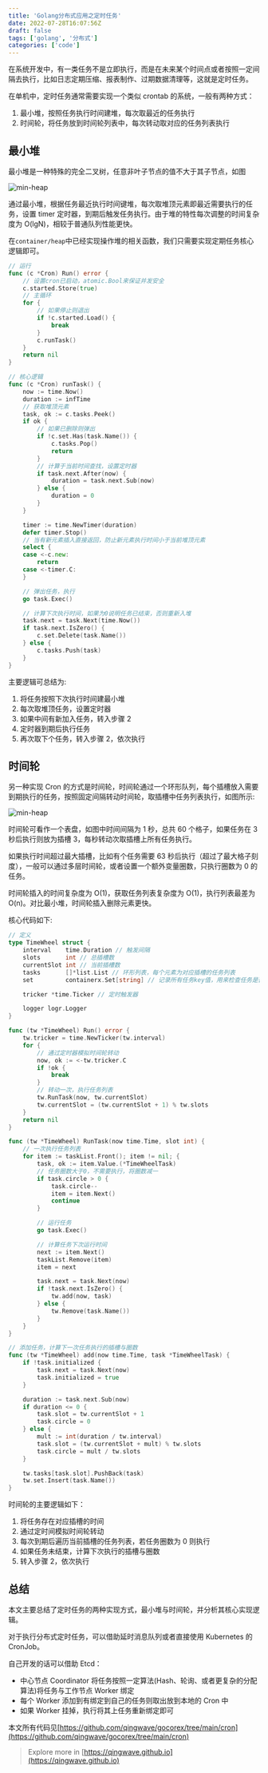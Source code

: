 ```yaml
---
title: 'Golang分布式应用之定时任务'
date: 2022-07-28T16:07:56Z
draft: false
tags: ['golang', '分布式']
categories: ['code']
---
```


在系统开发中，有一类任务不是立即执行，而是在未来某个时间点或者按照一定间隔去执行，比如日志定期压缩、报表制作、过期数据清理等，这就是定时任务。

在单机中，定时任务通常需要实现一个类似 crontab 的系统，一般有两种方式：

1. 最小堆，按照任务执行时间建堆，每次取最近的任务执行
2. 时间轮，将任务放到时间轮列表中，每次转动取对应的任务列表执行

## 最小堆

最小堆是一种特殊的完全二叉树，任意非叶子节点的值不大于其子节点，如图

![min-heap](/img/blog/cron-heap.png)

通过最小堆，根据任务最近执行时间键堆，每次取堆顶元素即最近需要执行的任务，设置 timer 定时器，到期后触发任务执行。由于堆的特性每次调整的时间复杂度为 O(lgN)，相较于普通队列性能更快。

在`container/heap`中已经实现操作堆的相关函数，我们只需要实现定期任务核心逻辑即可。

```go
// 运行
func (c *Cron) Run() error {
    // 设置cron已启动，atomic.Bool来保证并发安全
	c.started.Store(true)
    // 主循环
	for {
        // 如果停止则退出
		if !c.started.Load() {
			break
		}
		c.runTask()
	}
	return nil
}

// 核心逻辑
func (c *Cron) runTask() {
	now := time.Now()
	duration := infTime
	// 获取堆顶元素
	task, ok := c.tasks.Peek()
	if ok {
		// 如果已删除则弹出
		if !c.set.Has(task.Name()) {
			c.tasks.Pop()
			return
		}
		// 计算于当前时间查找，设置定时器
		if task.next.After(now) {
			duration = task.next.Sub(now)
		} else {
			duration = 0
		}
	}

	timer := time.NewTimer(duration)
	defer timer.Stop()
	// 当有新元素插入直接返回，防止新元素执行时间小于当前堆顶元素
	select {
	case <-c.new:
		return
	case <-timer.C:
	}

	// 弹出任务，执行
	go task.Exec()

	// 计算下次执行时间，如果为0说明任务已结束，否则重新入堆
	task.next = task.Next(time.Now())
	if task.next.IsZero() {
		c.set.Delete(task.Name())
	} else {
		c.tasks.Push(task)
	}
}
```

主要逻辑可总结为:

1. 将任务按照下次执行时间建最小堆
2. 每次取堆顶任务，设置定时器
3. 如果中间有新加入任务，转入步骤 2
4. 定时器到期后执行任务
5. 再次取下个任务，转入步骤 2，依次执行

## 时间轮

另一种实现 Cron 的方式是时间轮，时间轮通过一个环形队列，每个插槽放入需要到期执行的任务，按照固定间隔转动时间轮，取插槽中任务列表执行，如图所示:

![min-heap](/img/blog/cron-timewheel.png)

时间轮可看作一个表盘，如图中时间间隔为 1 秒，总共 60 个格子，如果任务在 3 秒后执行则放为插槽 3，每秒转动次取插槽上所有任务执行。

如果执行时间超过最大插槽，比如有个任务需要 63 秒后执行（超过了最大格子刻度），一般可以通过多层时间轮，或者设置一个额外变量圈数，只执行圈数为 0 的任务。

时间轮插入的时间复杂度为 O(1)，获取任务列表复杂度为 O(1)，执行列表最差为 O(n)。对比最小堆，时间轮插入删除元素更快。

核心代码如下:

```go
// 定义
type TimeWheel struct {
	interval    time.Duration // 触发间隔
	slots       int // 总插槽数
	currentSlot int // 当前插槽数
	tasks       []*list.List // 环形列表，每个元素为对应插槽的任务列表
	set         containerx.Set[string] // 记录所有任务key值，用来检查任务是否被删除

	tricker *time.Ticker // 定时触发器

	logger logr.Logger
}

func (tw *TimeWheel) Run() error {
	tw.tricker = time.NewTicker(tw.interval)
	for {
		// 通过定时器模拟时间轮转动
		now, ok := <-tw.tricker.C
		if !ok {
			break
		}
		// 转动一次，执行任务列表
		tw.RunTask(now, tw.currentSlot)
		tw.currentSlot = (tw.currentSlot + 1) % tw.slots
	}
	return nil
}

func (tw *TimeWheel) RunTask(now time.Time, slot int) {
	// 一次执行任务列表
	for item := taskList.Front(); item != nil; {
		task, ok := item.Value.(*TimeWheelTask)
		// 任务圈数大于0，不需要执行，将圈数减一
		if task.circle > 0 {
			task.circle--
			item = item.Next()
			continue
		}

		// 运行任务
		go task.Exec()

		// 计算任务下次运行时间
		next := item.Next()
		taskList.Remove(item)
		item = next

		task.next = task.Next(now)
		if !task.next.IsZero() {
			tw.add(now, task)
		} else {
			tw.Remove(task.Name())
		}
	}
}

// 添加任务，计算下一次任务执行的插槽与圈数
func (tw *TimeWheel) add(now time.Time, task *TimeWheelTask) {
	if !task.initialized {
		task.next = task.Next(now)
		task.initialized = true
	}

	duration := task.next.Sub(now)
	if duration <= 0 {
		task.slot = tw.currentSlot + 1
		task.circle = 0
	} else {
		mult := int(duration / tw.interval)
		task.slot = (tw.currentSlot + mult) % tw.slots
		task.circle = mult / tw.slots
	}

	tw.tasks[task.slot].PushBack(task)
	tw.set.Insert(task.Name())
}
```

时间轮的主要逻辑如下：

1. 将任务存在对应插槽的时间
2. 通过定时间模拟时间轮转动
3. 每次到期后遍历当前插槽的任务列表，若任务圈数为 0 则执行
4. 如果任务未结束，计算下次执行的插槽与圈数
5. 转入步骤 2，依次执行

## 总结

本文主要总结了定时任务的两种实现方式，最小堆与时间轮，并分析其核心实现逻辑。

对于执行分布式定时任务，可以借助延时消息队列或者直接使用 Kubernetes 的 CronJob。

自己开发的话可以借助 Etcd：

- 中心节点 Coordinator 将任务按照一定算法(Hash、轮询、或者更复杂的分配算法)将任务与工作节点 Worker 绑定
- 每个 Worker 添加到有绑定到自己的任务则取出放到本地的 Cron 中
- 如果 Worker 挂掉，执行将其上任务重新绑定即可

本文所有代码见[https://github.com/qingwave/gocorex/tree/main/cron](https://github.com/qingwave/gocorex/tree/main/cron)

> Explore more in [https://qingwave.github.io](https://qingwave.github.io)
